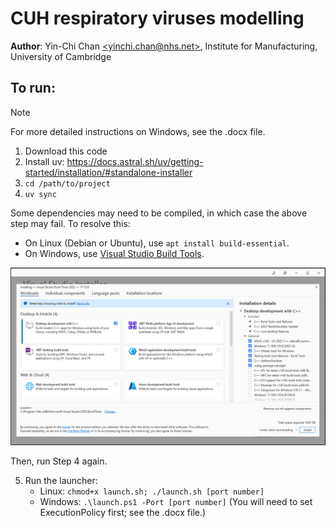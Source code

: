 # CUH respiratory viruses modelling

**Author**: Yin-Chi Chan [\<yinchi.chan@nhs.net\>](mailto:yinchi.chan@nhs.net), Institute for Manufacturing, University of Cambridge

## To run:

> [!NOTE]
> For more detailed instructions on Windows, see the .docx file.

1. Download this code
2. Install uv: <https://docs.astral.sh/uv/getting-started/installation/#standalone-installer>
3. `cd /path/to/project`
4. `uv sync`

Some dependencies may need to be compiled, in which case the above step may fail. To resolve this:

- On Linux (Debian or Ubuntu), use `apt install build-essential`.
- On Windows, use [Visual Studio Build Tools](https://visualstudio.microsoft.com/downloads/#build-tools-for-visual-studio-2022).

![Visual Studio Build Tools installation](build_tools.png)

Then, run Step 4 again.

5. Run the launcher:
    - Linux: `chmod+x launch.sh; ./launch.sh [port number]`
    - Windows: `.\launch.ps1 -Port [port number]` (You will need to set ExecutionPolicy first; see the .docx file.)
